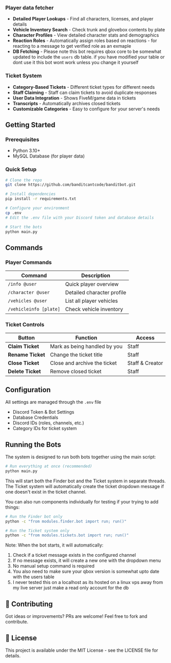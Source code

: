 ### Player data fetcher
- **Detailed Player Lookups** - Find all characters, licenses, and player details
- **Vehicle Inventory Search** - Check trunk and glovebox contents by plate
- **Character Profiles** - View detailed character stats and demographics
- **Reaction Roles** - Automatically assign roles based on reactions - for reacting to a message to get verified role as an exmaple 
- **DB Fetching** - Please note this bot requires qbox core to be somewhat updated to include the `users` db table. if you have modified your table or dont use it this bot wont work unless you change it yourself

### Ticket System
- **Category-Based Tickets** - Different ticket types for different needs
- **Staff Claiming** - Staff can claim tickets to avoid duplicate responses
- **User Data Integration** - Shows FiveM/game data in tickets
- **Transcripts** - Automatically archives closed tickets
- **Customizable Categories** - Easy to configure for your server's needs

## Getting Started

### Prerequisites
- Python 3.10+
- MySQL Database (for player data)

### Quick Setup
```bash
# Clone the repo
git clone https://github.com/banditcantcode/banditbot.git

# Install dependencies
pip install -r requirements.txt

# Configure your environment
cp .env
# Edit the .env file with your Discord token and database details

# Start the bots
python main.py
```

## Commands

### Player Commands
| Command | Description |
|---------|-------------|
| `/info @user` | Quick player overview |
| `/character @user` | Detailed character profile |
| `/vehicles @user` | List all player vehicles |
| `/vehicleinfo [plate]` | Check vehicle inventory |

### Ticket Controls
| Button | Function | Access |
|--------|----------|--------|
|  **Claim Ticket** | Mark as being handled by you | Staff |
|  **Rename Ticket** | Change the ticket title | Staff |
|  **Close Ticket** | Close and archive the ticket | Staff & Creator |
|  **Delete Ticket** | Remove closed ticket | Staff |

## Configuration

All settings are managed through the `.env` file 

- Discord Token & Bot Settings
- Database Credentials
- Discord IDs (roles, channels, etc.)
- Category IDs for ticket system

## Running the Bots

The system is designed to run both bots together using the main script:

```bash
# Run everything at once (recommended)
python main.py
```

This will start both the Finder bot and the Ticket system in separate threads. The Ticket system will automatically create the ticket dropdown message if one doesn't exist in the ticket channel.

You can also run components individually for testing if your trying to add things:

```bash
# Run the Finder bot only
python -c "from modules.finder.bot import run; run()"

# Run the Ticket system only
python -c "from modules.tickets.bot import run; run()"
```

Note: When the bot  starts, it will automatically:
1. Check if a ticket message exists in the configured channel
2. If no message exists, it will create a new one with the dropdown menu
3. No manual setup command is required
4. You also need to make sure your qbox version is somewhat upto date with the users table
5. I never tested this on a localhost as its hosted on a linux vps away from my live server just make a read only account for the db

## 🤝 Contributing

Got ideas or improvements? PRs are welcome! Feel free to fork and contribute.

## 📜 License

This project is available under the MIT License - see the LICENSE file for details.
